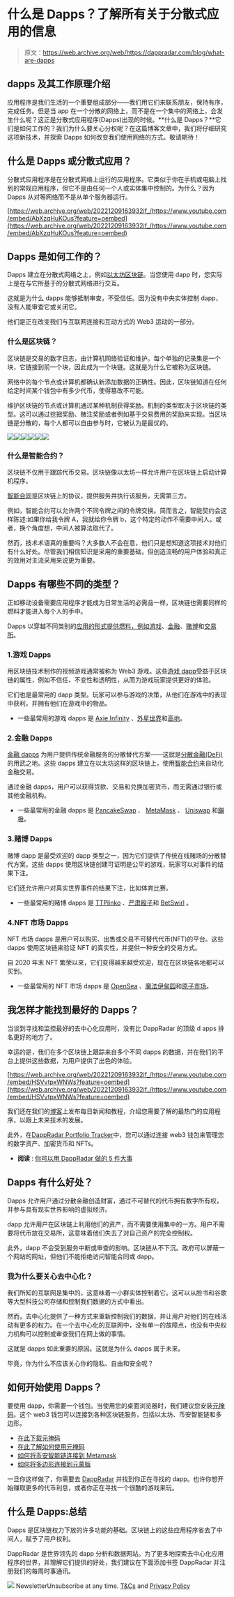 # 什么是 Dapps？了解所有关于分散式应用的信息

> 原文：<https://web.archive.org/web/https://dappradar.com/blog/what-are-dapps>

## dapps 及其工作原理介绍

应用程序是我们生活的一个重要组成部分——我们用它们来联系朋友，保持有序，完成任务。但是当 app 在一个分散的网络上，而不是在一个集中的网络上，会发生什么呢？这正是分散式应用程序(Dapps)出现的时候。**什么是 Dapps？**它们是如何工作的？我们为什么要关心分权呢？在这篇博客文章中，我们将仔细研究这项新技术，并探索 Dapps 如何改变我们使用网络的方式。敬请期待！

## 什么是 Dapps 或分散式应用？

分散式应用程序是在分散式网络上运行的应用程序。它类似于你在手机或电脑上找到的常规应用程序，但它不是由任何一个人或实体集中控制的。为什么？因为 Dapps 从对等网络而不是从单个服务器运行。

[https://web.archive.org/web/20221209163932if_/https://www.youtube.com/embed/AbXzqHuKOus?feature=oembed](https://web.archive.org/web/20221209163932if_/https://www.youtube.com/embed/AbXzqHuKOus?feature=oembed)

## Dapps 是如何工作的？

Dapps 建立在分散式网络之上，例如[以太坊区块链](https://web.archive.org/web/20221209163932/https://dappradar.com/hub/tokens/ethereum/all/1)。当您使用 dapp 时，您实际上是在与它所基于的分散式网络进行交互。

这就是为什么 dapps 能够抵制审查，不受信任。因为没有中央实体控制 dapp，没有人能审查它或关闭它。

他们是正在改变我们与互联网连接和互动方式的 Web3 运动的一部分。

### 什么是区块链？

区块链是交易的数字日志，由计算机网络验证和维护。每个单独的记录集是一个块，它链接到前一个块，因此成为一个块链。这就是为什么它被称为区块链。

网络中的每个节点或计算机都确认新添加数据的正确性。因此，区块链知道在任何给定时间某个钱包中有多少代币，使得篡改不可能。

维护区块链的节点或计算机通过某种机制获得奖励。机制的类型取决于区块链的类型。这可以通过挖掘奖励、赌注奖励或者例如基于交易费用的奖励来实现。当区块链是分散的，每个人都可以自由参与时，它被认为是最优的。

[](https://web.archive.org/web/20221209163932/https://dappradar.com/rankings)[![](img/708b88958c4ef21e9d35343890d666ab.png)<picture>![](img/b8b184efdba733aa057b3a51be85263c.png)</picture>](https://web.archive.org/web/20221209163932/https://dappradar.com/rankings)[](https://web.archive.org/web/20221209163932/https://dappradar.com/hub/wallet)[![](img/f4488585e17ba2eeaa6c2a5376eec768.png)<picture>![](img/f05fddefeef108fcb956c5481e8f8e2f.png)</picture>](https://web.archive.org/web/20221209163932/https://dappradar.com/hub/wallet)[](https://web.archive.org/web/20221209163932/https://dappradar.com/hub/swap)[![](img/daf6b3f8c0b635dfd401b1432f1a8d1e.png)<picture>![](img/1235041b13b50415c04b35de1a5501ea.png)</picture>](https://web.archive.org/web/20221209163932/https://dappradar.com/hub/swap)

### 什么是智能合约？

区块链不仅用于跟踪代币交易。区块链像以太坊一样允许用户在区块链上启动计算机程序。

[智能合同](https://web.archive.org/web/20221209163932/https://dappradar.com/blog/what-is-a-smart-contract)是区块链上的协议，提供服务并执行该服务，无需第三方。

例如，智能合约可以允许两个不同令牌之间的令牌交换。简而言之，智能契约会这样陈述:如果你给我令牌 A，我就给你令牌 b，这个特定的动作不需要中间人。或者，换个角度想，中间人被算法取代了。

然而，技术术语真的重要吗？大多数人不会在意，他们只是想知道这项技术对他们有什么好处。尽管我们相信知识是采用的重要基础，但创造流畅的用户体验和真正的效用对主流采用来说更为重要。

## Dapps 有哪些不同的类型？

正如移动设备需要应用程序才能成为日常生活的必需品一样，区块链也需要同样的燃料才能进入每个人的手中。

Dapps 以穿越不同类别的[应用的形式提供燃料，例如](https://web.archive.org/web/20221209163932/https://dappradar.com/rankings)[游戏](https://web.archive.org/web/20221209163932/https://dappradar.com/topic/games)、[金融](https://web.archive.org/web/20221209163932/https://dappradar.com/defi)、[赌博](https://web.archive.org/web/20221209163932/https://dappradar.com/topic/gambling)和[交易所](https://web.archive.org/web/20221209163932/https://dappradar.com/topic/exchanges)。

### 1.游戏 Dapps

用区块链技术制作的视频游戏通常被称为 Web3 游戏。这些[游戏 dapp](https://web.archive.org/web/20221209163932/https://dappradar.com/rankings/category/games)受益于区块链的属性，例如不信任、不变性和透明性，从而为游戏玩家提供更好的体验。

它们也是最常用的 dapp 类型。玩家可以参与游戏的决策，从他们在游戏中的表现中获利，并拥有他们在游戏中的物品。

*   一些最常用的游戏 dapps 是 [Axie Infinity](https://web.archive.org/web/20221209163932/https://dappradar.com/multichain/games/axie-infinity) 、[外星世界](https://web.archive.org/web/20221209163932/https://dappradar.com/multichain/games/alien-worlds)和[高地](https://web.archive.org/web/20221209163932/https://dappradar.com/eos/games/upland)。

### 2.金融 Dapps

[金融 dapps](https://web.archive.org/web/20221209163932/https://dappradar.com/rankings/category/defi) 为用户提供传统金融服务的分散替代方案——这就是[分散金融(DeFi)](https://web.archive.org/web/20221209163932/https://dappradar.com/blog/decentralized-finance-defi-dappradars-ultimate-guide) 的用武之地。这些 dapps 建立在以太坊这样的区块链上，使用[智能合约](https://web.archive.org/web/20221209163932/https://dappradar.com/blog/what-is-a-smart-contract)来自动化金融交易。

通过金融 dapps，用户可以获得贷款、交易和兑换加密货币，而无需通过银行或其他金融机构。

*   一些最常用的金融 dapps 是 [PancakeSwap](https://web.archive.org/web/20221209163932/https://dappradar.com/blog/what-is-pancakeswap-and-how-to-use-it) 、 [MetaMask](https://web.archive.org/web/20221209163932/https://dappradar.com/blog/what-is-metamask) 、 [Uniswap](https://web.archive.org/web/20221209163932/https://dappradar.com/blog/what-is-uniswap-and-how-to-use-it) 和[蹦极](https://web.archive.org/web/20221209163932/https://dappradar.com/multichain/defi/bungee)。

### 3.赌博 Dapps

赌博 dapp 是最受欢迎的 dapp 类型之一，因为它们提供了传统在线赌场的分散替代方案。这些 dapps 使用区块链创建可证明是公平的游戏，玩家可以对事件的结果下注。

它们还允许用户对真实世界事件的结果下注，比如体育比赛。

*   一些最常用的赌博 dapps 是 [TTPlinko](https://web.archive.org/web/20221209163932/https://dappradar.com/thundercore/gambling/tt-plinko) 、[严肃骰子](https://web.archive.org/web/20221209163932/https://dappradar.com/thundercore/gambling/serious-dice)和 [BetSwirl](https://web.archive.org/web/20221209163932/https://dappradar.com/multichain/gambling/betswirl) 。

### 4.NFT 市场 Dapps

NFT 市场 dapps 是用户可以购买、出售或交易不可替代代币(NFT)的平台。这些 dapps 使用区块链来验证 NFT 的真实性，并提供一种安全的交易方式。

自 2020 年末 NFT 繁荣以来，它们变得越来越受欢迎，现在在区块链各地都可以买到。

*   一些最常用的 NFT 市场 dapps 是 [OpenSea](https://web.archive.org/web/20221209163932/https://dappradar.com/multichain/marketplaces/opensea) 、[魔法伊甸园](https://web.archive.org/web/20221209163932/https://dappradar.com/solana/marketplaces/magic-eden)和[原子市场](https://web.archive.org/web/20221209163932/https://dappradar.com/multichain/marketplaces/atomicmarket)。

## 我怎样才能找到最好的 Dapps？

当谈到寻找和监控最好的去中心化应用时，没有比 DappRadar 的顶级 d apps 排名更好的地方了。

幸运的是，我们在多个区块链上跟踪来自多个不同 dapps 的数据，并在我们的平台上提供这些数据，为用户提供了出色的体验。

[https://web.archive.org/web/20221209163932if_/https://www.youtube.com/embed/HSVvtpxWNWs?feature=oembed](https://web.archive.org/web/20221209163932if_/https://www.youtube.com/embed/HSVvtpxWNWs?feature=oembed)

我们还在我们的[博客](https://web.archive.org/web/20221209163932/https://dappradar.com/blog/)上发布每日新闻和教程，介绍您需要了解的最热门的应用程序，以跟上未来技术的发展。

此外，在[DappRadar Portfolio Tracker](https://web.archive.org/web/20221209163932/https://dappradar.com/hub/wallet/)中，您可以通过连接 web3 钱包来管理您的数字资产、加密货币和 NFTs。

*   **阅读** : [你可以用 DappRadar 做的 5 件大事](https://web.archive.org/web/20221209163932/https://dappradar.com/blog/things-you-can-do-with-dappradar)

## Dapps 有什么好处？

Dapps 允许用户通过分散金融创造财富，通过不可替代的代币拥有数字所有权，并参与具有现实世界影响的虚拟经济。

dapp 允许用户在区块链上利用他们的资产，而不需要使用集中的一方。用户不需要将代币放在交易所，这意味着他们失去了对自己资产的完全控制权。

此外，dapp 不会受到服务中断或审查的影响。区块链从不下沉。政府可以屏蔽一个网站的网址，但他们不能拒绝访问智能合同或 dapp。

### 我为什么要关心去中心化？

我们所知的互联网是集中的，这意味着一小群实体控制着它。这可以从脸书和谷歌等大型科技公司存储和控制我们数据的方式中看出。

然而，去中心化提供了一种方式来重新控制我们的数据，并让用户对他们的在线活动有更多的权力。在一个去中心化的互联网中，没有单一的故障点，也没有中央权力机构可以控制或审查我们在网上做的事情。

这就是 dapps 如此重要的原因。这就是为什么 dapps 属于未来。

毕竟，你为什么不应该关心你的隐私、自由和安全呢？

## 如何开始使用 Dapps？

要使用 dapp，你需要一个钱包。当使用您的桌面浏览器时，我们建议您安装[元掩码](https://web.archive.org/web/20221209163932/https://dappradar.com/blog/what-is-metamask)。这个 web3 钱包可以连接到各种区块链服务，包括以太坊、币安智能链和多边形。

*   [在此下载元掩码](https://web.archive.org/web/20221209163932/https://www%2Cmetamask.io/)
*   [在此了解如何使用元掩码](https://web.archive.org/web/20221209163932/https://dappradar.com/blog/explained-how-to-use-metamask-for-exchanging-tokens)
*   [如何将币安智能链连接到 Metamask](https://web.archive.org/web/20221209163932/https://dappradar.com/blog/how-to-provide-liquidity-on-apeswap)
*   [如何将多边形连接到元蒙版](https://web.archive.org/web/20221209163932/https://dappradar.com/blog/set-up-metamask-on-layer-2-and-avoid-ethereum-gas-fees)

一旦你这样做了，你需要去 [DappRadar](https://web.archive.org/web/20221209163932/https://www.dappradar.com/) 并找到你正在寻找的 dapp。也许你想开始赚取更多的代币利息，或者你正在寻找一个很酷的游戏来玩。

## 什么是 Dapps:总结

Dapps 是区块链权力下放的许多功能的基础。区块链上的这些应用程序省去了中间人，赋予了用户权利。

DappRadar 是世界领先的 dapp 分析和数据网站。为了更多地探索去中心化应用程序的世界，并理解它们提供的好处，我们建议在下面添加书签 DappRadar 并注册我们的每周时事通讯。

![](img/6d5a4a2d609c56e1a5771717e54ba759.png) NewsletterUnsubscribe at any time. [T&Cs](https://web.archive.org/web/20221209163932/https://dappradar.com/terms) and [Privacy Policy](https://web.archive.org/web/20221209163932/https://dappradar.com/privacy-policy)